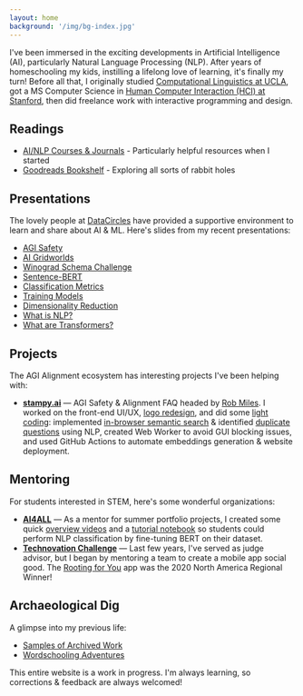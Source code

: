 ```yaml
---
layout: home
background: '/img/bg-index.jpg'
---
```


I've been immersed in the exciting developments in Artificial Intelligence (AI), particularly Natural Language Processing (NLP). After years of homeschooling my kids, instilling a lifelong love of learning, it's finally my turn! Before all that, I originally studied [Computational Linguistics at UCLA](https://linguistics.ucla.edu/), got a MS Computer Science in [Human Computer Interaction (HCI) at Stanford](https://hci.stanford.edu/), then did freelance work with interactive programming and design.

## Readings

- [AI/NLP Courses & Journals](/resources) - Particularly helpful resources when I started
- [Goodreads Bookshelf](https://www.goodreads.com/review/list/150236560-ccstan99?shelf=read) - Exploring all sorts of rabbit holes

## Presentations

The lovely people at [DataCircles](https://datacircles.org/) have provided a supportive environment to learn and share about AI & ML. Here's slides from my recent presentations:

- [AGI Safety](/docs/JournalClub%202022-03-02%20AGI%20Safety.pdf)
- [AI Gridworlds](/docs/JournalClub%202022-03-30%20AI%20Gridworlds.pdf)
- [Winograd Schema Challenge](/docs/JournalClub%202022-05-25%20NLP.pdf)
- [Sentence-BERT](/docs/JournalClub%202022-07-27%20SBERT.pdf)
- [Classification Metrics](/docs/HOML%20Ch3.pdf)
- [Training Models](/docs/HOML%20Ch4.pdf)
- [Dimensionality Reduction](/docs/HOML%20Ch8.pdf)
- [What is NLP?](https://www.youtube.com/watch?v=Q3N7zoIcjtw&list=PLSGYwl5_qS6jEhXHXuEymvNYvrFuD2BOG&index=1)
- [What are Transformers?](https://www.youtube.com/watch?v=bedJ9bQBG6s&list=PLSGYwl5_qS6jEhXHXuEymvNYvrFuD2BOG&index=2)

## Projects

The AGI Alignment ecosystem has interesting projects I've been helping with:

- **[stampy.ai](/2022/03/15/stampy.html)** — AGI Safety & Alignment FAQ headed by [Rob Miles](https://www.youtube.com/c/RobertMilesAI). I worked on the front-end UI/UX, [logo redesign](https://github.com/StampyAI/StampyAIAssets), and did some [light coding](https://github.com/StampyAI/stampy-ui): implemented [in-browser semantic search](/2022/07/05/use.html) & identified [duplicate questions](/2022/06/14/sbert.html) using NLP, created Web Worker to avoid GUI blocking issues, and used GitHub Actions to automate embeddings generation & website deployment.

## Mentoring

For students interested in STEM, here's some wonderful organizations:

- **[AI4ALL](/2022/08/11/ai4all.html)** — As a mentor for summer portfolio projects, I created some quick [overview videos](https://www.youtube.com/watch?v=Q3N7zoIcjtw&list=PLSGYwl5_qS6jEhXHXuEymvNYvrFuD2BOG&index=1) and a [tutorial notebook](https://colab.research.google.com/github/ccstan99/ccstan99.github.io/blob/main/docs/huggingface-text-classification.ipynb) so students could perform NLP classification by fine-tuning BERT on their dataset.
- **[Technovation Challenge](/2022/06/23/technovation.html)** — Last few years, I've served as judge advisor, but I began by mentoring a team to create a mobile app social good. The [Rooting for You](https://sites.google.com/view/code-work-ahead/) app was the 2020 North America Regional Winner!

## Archaeological Dig

A glimpse into my previous life:

- [Samples of Archived Work](/2022/01/01/archive.html)
- [Wordschooling Adventures](https://www.cheng2.com/blog/)

This entire website is a work in progress. I'm always learning, so corrections & feedback are always welcomed!
